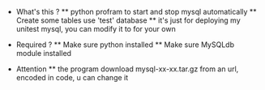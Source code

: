 * What's this ?
** python profram to start and stop mysql automatically
** Create some tables use 'test' database
** it's just for deploying my unitest mysql, you can modify it to for your own

* Required ?
** Make sure python installed
** Make sure MySQLdb module installed

* Attention
** the program download mysql-xx-xx.tar.gz from an url, encoded in code, u can change it
